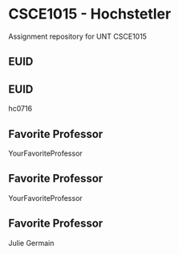 # CSCE1015 - Hochstetler
Assignment repository for UNT CSCE1015
## EUID


## EUID
hc0716
## Favorite Professor
YourFavoriteProfessor
## Favorite Professor
YourFavoriteProfessor
## Favorite Professor
Julie Germain
